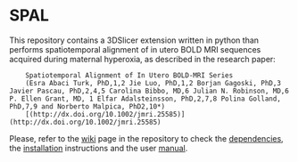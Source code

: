 # SPAL

This repository contains a 3DSlicer extension written in python than performs spatiotemporal alignment of in utero BOLD MRI sequences acquired during maternal hyperoxia, as described in the research paper: 

        Spatiotemporal Alignment of In Utero BOLD-MRI Series
        (Esra Abaci Turk, PhD,1,2 Jie Luo, PhD,1,2 Borjan Gagoski, PhD,3 Javier Pascau, PhD,2,4,5 Carolina Bibbo, MD,6 Julian N. Robinson, MD,6 P. Ellen Grant, MD, 1 Elfar Adalsteinsson, PhD,2,7,8 Polina Golland, PhD,7,9 and Norberto Malpica, PhD2,10*)
        [(http://dx.doi.org/10.1002/jmri.25585)](http://dx.doi.org/10.1002/jmri.25585)


Please, refer to the [wiki](https://github.com/Milogav/SPAL/wiki) page in the repository to check the [dependencies](https://github.com/Milogav/SPAL/wiki/Dependencies), the [installation](https://github.com/Milogav/SPAL/wiki/Installation) instructions and the user [manual](https://github.com/Milogav/SPAL/wiki/User-manual).
